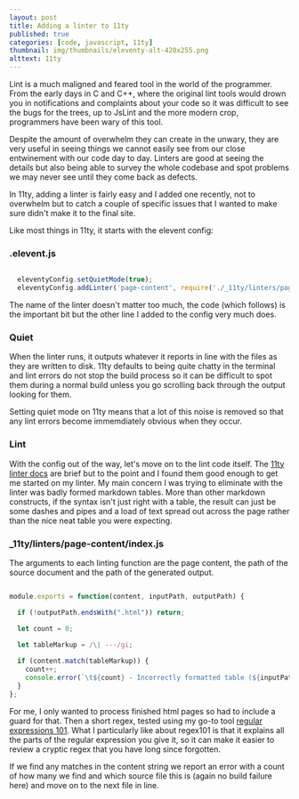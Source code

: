 ```yaml
---
layout: post
title: Adding a linter to 11ty
published: true
categories: [code, javascript, 11ty]
thumbnail: img/thumbnails/eleventy-alt-420x255.png
alttext: 11ty
---
```


Lint is a much maligned and feared tool in the world of the programmer. From the early days in C and C++, where 
the original lint tools would drown you in notifications and complaints about your code so it was difficult to see
the bugs for the trees, up to JsLint and the more modern crop, programmers have been wary of this tool.

Despite the amount of overwhelm they can create in the unwary, they are very useful in seeing things we cannot 
easily see from our close entwinement with our code day to day. Linters are good at seeing the details but also 
being able to survey the whole codebase and spot problems we may never see until they come back as defects. 

In 11ty, adding a linter is fairly easy and I added one recently, not to overwhelm but to catch a couple of specific 
issues that I wanted to make sure didn't make it to the final site. 

Like most things in 11ty, it starts with the elevent config:



### .elevent.js

```js

  eleventyConfig.setQuietMode(true);
  eleventyConfig.addLinter('page-content', require('./_11ty/linters/page-content'));

```

The name of the linter doesn't matter too much, the code (which follows) is the important bit but 
the other line I added to the config very much does. 


### Quiet 

When the linter runs, it outputs whatever it reports 
in line with the files as they are written to disk. 11ty defaults to being quite chatty in the terminal 
and lint errors do not stop the build process so it can be difficult to spot them during a normal build
unless you go scrolling back through the output looking for them. 

Setting quiet mode on 11ty means that a lot of this noise is removed so that any lint errors become immemdiately 
obvious when they occur. 


### Lint

With the config out of the way, let's move on to the lint code itself. The [11ty linter docs](https://www.11ty.dev/docs/config/#linters)
are brief but to the point and I found them good enough to get me started on my linter. My main concern I was 
trying to eliminate with the linter was badly formed markdown tables. More than other markdown constructs, if the syntax 
isn't  just right with a table, the result can just be some dashes and pipes and a load of text spread out across the page
rather than the nice neat table you were expecting. 


### _11ty/linters/page-content/index.js

The arguments to each linting function are the page content, the path of the source document and the path 
of the generated output.

```js

module.exports = function(content, inputPath, outputPath) {

  if (!outputPath.endsWith(".html")) return;

  let count = 0;

  let tableMarkup = /\| ---/gi;
    
  if (content.match(tableMarkup)) {
    count++;
    console.error(`\t${count} - Incorrectly formatted table (${inputPath})`);
  }
};

```

For me, I only wanted to process finished html pages so had to include a guard for that. Then a 
short regex, tested using my go-to tool [regular expressions 101](https://regex101.com). What 
I particularly like about regex101 is that it explains all the parts of the regular expression
you give it, so it can make it easier to review a cryptic regex that you have long since forgotten.

If we find any matches in the content string we report an error with a count of how many we find and 
which source file this is (again no build failure here) and move on to the next file in line.


